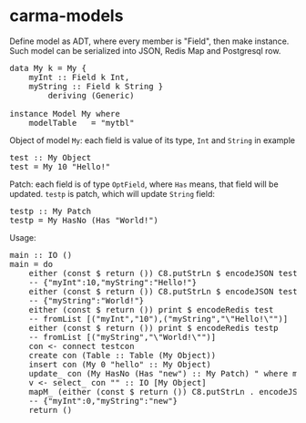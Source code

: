 carma-models
============

Define model as ADT, where every member is "Field", then make instance.
Such model can be serialized into JSON, Redis Map and Postgresql row.

<pre>
data My k = My {
    myInt :: Field k Int,
    myString :: Field k String }
        deriving (Generic)

instance Model My where
    modelTable _ = "mytbl"
</pre>

Object of model <code>My</code>: each field is value of its type, <code>Int</code> and <code>String</code> in example

<pre>
test :: My Object
test = My 10 "Hello!"
</pre>

Patch: each field is of type <code>OptField</code>, where <code>Has</code> means, that field will be updated.
<code>testp</code> is patch, which will update <code>String</code> field:

<pre>
testp :: My Patch
testp = My HasNo (Has "World!")
</pre>

Usage:

<pre>
main :: IO ()
main = do
    either (const $ return ()) C8.putStrLn $ encodeJSON test
    -- {"myInt":10,"myString":"Hello!"}
    either (const $ return ()) C8.putStrLn $ encodeJSON testp
    -- {"myString":"World!"}
    either (const $ return ()) print $ encodeRedis test
    -- fromList [("myInt","10"),("myString","\"Hello!\"")]
    either (const $ return ()) print $ encodeRedis testp
    -- fromList [("myString","\"World!\"")]
    con &lt;- connect testcon
    create con (Table :: Table (My Object))
    insert con (My 0 "hello" :: My Object)
    update_ con (My HasNo (Has "new") :: My Patch) " where myint = 0"
    v &lt;- select_ con "" :: IO [My Object]
    mapM_ (either (const $ return ()) C8.putStrLn . encodeJSON) v
    -- {"myInt":0,"myString":"new"}
    return ()
</pre>
